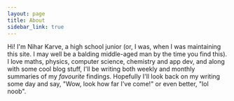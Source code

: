 ```yaml
---
layout: page
title: About
sidebar_link: true
---
```


Hi! I'm Nihar Karve, a high school junior (or, I was, when I was maintaining this site. I may well be a balding middle-aged man by the time you find this). I love maths, physics, computer science, chemistry and app dev, and along with some cool blog stuff, I'll be writing both weekly and monthly summaries of my  _favourite_ findings. Hopefully I'll look back on my writing some day and say, "Wow, look how far I've come!" or even better, "lol noob".
